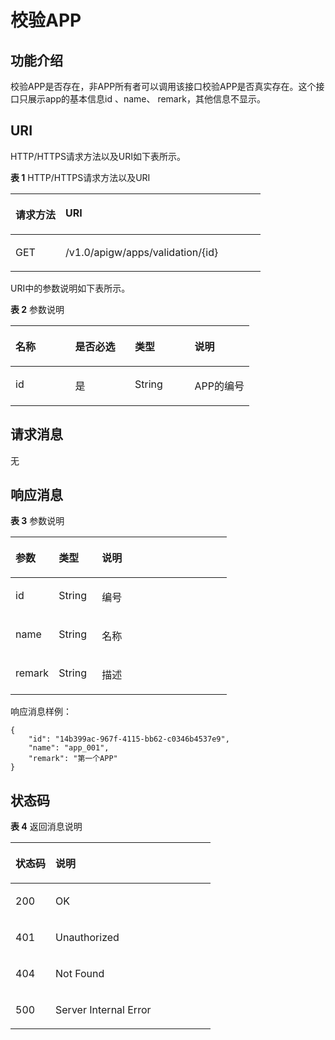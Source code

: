 # 校验APP<a name="apig-zh-api-180713040"></a>

## 功能介绍<a name="section1576982"></a>

校验APP是否存在，非APP所有者可以调用该接口校验APP是否真实存在。这个接口只展示app的基本信息id 、name、 remark，其他信息不显示。

## URI<a name="section14192838"></a>

HTTP/HTTPS请求方法以及URI如下表所示。

**表 1**  HTTP/HTTPS请求方法以及URI

<a name="table54237251"></a>
<table><thead align="left"><tr id="row37958205"><th class="cellrowborder" valign="top" width="20%" id="mcps1.2.3.1.1"><p id="p54715780"><a name="p54715780"></a><a name="p54715780"></a>请求方法</p>
</th>
<th class="cellrowborder" valign="top" width="80%" id="mcps1.2.3.1.2"><p id="p2793224"><a name="p2793224"></a><a name="p2793224"></a>URI</p>
</th>
</tr>
</thead>
<tbody><tr id="row24924592"><td class="cellrowborder" valign="top" width="20%" headers="mcps1.2.3.1.1 "><p id="p5626085"><a name="p5626085"></a><a name="p5626085"></a>GET</p>
</td>
<td class="cellrowborder" valign="top" width="80%" headers="mcps1.2.3.1.2 "><p id="p53059726"><a name="p53059726"></a><a name="p53059726"></a>/v1.0/apigw/apps/validation/{id}</p>
</td>
</tr>
</tbody>
</table>

URI中的参数说明如下表所示。

**表 2**  参数说明

<a name="table2870548"></a>
<table><thead align="left"><tr id="row65945959"><th class="cellrowborder" valign="top" width="25%" id="mcps1.2.5.1.1"><p id="p40022483"><a name="p40022483"></a><a name="p40022483"></a>名称</p>
</th>
<th class="cellrowborder" valign="top" width="25%" id="mcps1.2.5.1.2"><p id="p20595724"><a name="p20595724"></a><a name="p20595724"></a>是否必选</p>
</th>
<th class="cellrowborder" valign="top" width="25%" id="mcps1.2.5.1.3"><p id="p57640953"><a name="p57640953"></a><a name="p57640953"></a>类型</p>
</th>
<th class="cellrowborder" valign="top" width="25%" id="mcps1.2.5.1.4"><p id="p38405635"><a name="p38405635"></a><a name="p38405635"></a>说明</p>
</th>
</tr>
</thead>
<tbody><tr id="row23848721"><td class="cellrowborder" valign="top" width="25%" headers="mcps1.2.5.1.1 "><p id="p52698252"><a name="p52698252"></a><a name="p52698252"></a>id</p>
</td>
<td class="cellrowborder" valign="top" width="25%" headers="mcps1.2.5.1.2 "><p id="p40699995"><a name="p40699995"></a><a name="p40699995"></a>是</p>
</td>
<td class="cellrowborder" valign="top" width="25%" headers="mcps1.2.5.1.3 "><p id="p8365287"><a name="p8365287"></a><a name="p8365287"></a>String</p>
</td>
<td class="cellrowborder" valign="top" width="25%" headers="mcps1.2.5.1.4 "><p id="p6499607"><a name="p6499607"></a><a name="p6499607"></a>APP的编号</p>
</td>
</tr>
</tbody>
</table>

## 请求消息<a name="section60626681"></a>

无

## 响应消息<a name="section158712613416"></a>

**表 3**  参数说明

<a name="table10643028"></a>
<table><thead align="left"><tr id="row49499761"><th class="cellrowborder" valign="top" width="20%" id="mcps1.2.4.1.1"><p id="p50057741"><a name="p50057741"></a><a name="p50057741"></a>参数</p>
</th>
<th class="cellrowborder" valign="top" width="20%" id="mcps1.2.4.1.2"><p id="p28145188"><a name="p28145188"></a><a name="p28145188"></a>类型</p>
</th>
<th class="cellrowborder" valign="top" width="60%" id="mcps1.2.4.1.3"><p id="p65167776"><a name="p65167776"></a><a name="p65167776"></a>说明</p>
</th>
</tr>
</thead>
<tbody><tr id="row44098537"><td class="cellrowborder" valign="top" width="20%" headers="mcps1.2.4.1.1 "><p id="p15211750"><a name="p15211750"></a><a name="p15211750"></a>id</p>
</td>
<td class="cellrowborder" valign="top" width="20%" headers="mcps1.2.4.1.2 "><p id="p24192256"><a name="p24192256"></a><a name="p24192256"></a>String</p>
</td>
<td class="cellrowborder" valign="top" width="60%" headers="mcps1.2.4.1.3 "><p id="p13415710"><a name="p13415710"></a><a name="p13415710"></a>编号</p>
</td>
</tr>
<tr id="row53632530"><td class="cellrowborder" valign="top" width="20%" headers="mcps1.2.4.1.1 "><p id="p49267698"><a name="p49267698"></a><a name="p49267698"></a>name</p>
</td>
<td class="cellrowborder" valign="top" width="20%" headers="mcps1.2.4.1.2 "><p id="p31260619"><a name="p31260619"></a><a name="p31260619"></a>String</p>
</td>
<td class="cellrowborder" valign="top" width="60%" headers="mcps1.2.4.1.3 "><p id="p49082180"><a name="p49082180"></a><a name="p49082180"></a>名称</p>
</td>
</tr>
<tr id="row39086436"><td class="cellrowborder" valign="top" width="20%" headers="mcps1.2.4.1.1 "><p id="p11884720"><a name="p11884720"></a><a name="p11884720"></a>remark</p>
</td>
<td class="cellrowborder" valign="top" width="20%" headers="mcps1.2.4.1.2 "><p id="p23138289"><a name="p23138289"></a><a name="p23138289"></a>String</p>
</td>
<td class="cellrowborder" valign="top" width="60%" headers="mcps1.2.4.1.3 "><p id="p62262159"><a name="p62262159"></a><a name="p62262159"></a>描述</p>
</td>
</tr>
</tbody>
</table>

响应消息样例：

```
{
	"id": "14b399ac-967f-4115-bb62-c0346b4537e9",
	"name": "app_001",
	"remark": "第一个APP"
}
```

## 状态码<a name="section8769225"></a>

**表 4**  返回消息说明

<a name="table29793924"></a>
<table><thead align="left"><tr id="row42605835"><th class="cellrowborder" valign="top" width="20%" id="mcps1.2.3.1.1"><p id="p28520574"><a name="p28520574"></a><a name="p28520574"></a>状态码</p>
</th>
<th class="cellrowborder" valign="top" width="80%" id="mcps1.2.3.1.2"><p id="p28465195"><a name="p28465195"></a><a name="p28465195"></a>说明</p>
</th>
</tr>
</thead>
<tbody><tr id="row23979448"><td class="cellrowborder" valign="top" width="20%" headers="mcps1.2.3.1.1 "><p id="p63287117"><a name="p63287117"></a><a name="p63287117"></a>200</p>
</td>
<td class="cellrowborder" valign="top" width="80%" headers="mcps1.2.3.1.2 "><p id="p50988816"><a name="p50988816"></a><a name="p50988816"></a>OK</p>
</td>
</tr>
<tr id="row32519216"><td class="cellrowborder" valign="top" width="20%" headers="mcps1.2.3.1.1 "><p id="p16810817"><a name="p16810817"></a><a name="p16810817"></a>401</p>
</td>
<td class="cellrowborder" valign="top" width="80%" headers="mcps1.2.3.1.2 "><p id="p19498968"><a name="p19498968"></a><a name="p19498968"></a>Unauthorized</p>
</td>
</tr>
<tr id="row41272984"><td class="cellrowborder" valign="top" width="20%" headers="mcps1.2.3.1.1 "><p id="p54777392"><a name="p54777392"></a><a name="p54777392"></a>404</p>
</td>
<td class="cellrowborder" valign="top" width="80%" headers="mcps1.2.3.1.2 "><p id="p7783744"><a name="p7783744"></a><a name="p7783744"></a>Not Found</p>
</td>
</tr>
<tr id="row2944837"><td class="cellrowborder" valign="top" width="20%" headers="mcps1.2.3.1.1 "><p id="p37205245"><a name="p37205245"></a><a name="p37205245"></a>500</p>
</td>
<td class="cellrowborder" valign="top" width="80%" headers="mcps1.2.3.1.2 "><p id="p60834882"><a name="p60834882"></a><a name="p60834882"></a>Server Internal Error</p>
</td>
</tr>
</tbody>
</table>

